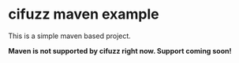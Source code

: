 # cifuzz maven example
This is a simple maven based project.

**Maven is not supported by cifuzz right now. Support coming soon!**